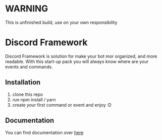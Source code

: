 WARNING
===

This is unfinished build, use on your own responsibility

Discord Framework
=

Discord Framework is solution for make your bot mor organized, and more readable. 
With this start-up pack you will always know where are your events and commands.

Installation 
--

1. clone this repo
2. run npm install / yarn 
3. create your first command or event and enjoy :D

Documentation
---
You can find documentation over [here](https://aquzif.github.io/discord-framework/)
